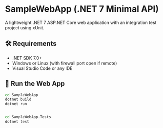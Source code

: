 # SampleWebApp (.NET 7 Minimal API)

A lightweight .NET 7 ASP.NET Core web application with an integration test project using xUnit.

## 🛠 Requirements

- .NET SDK 7.0+
- Windows or Linux (with firewall port open if remote)
- Visual Studio Code or any IDE

## 🚀 Run the Web App

```bash
cd SampleWebApp
dotnet build
dotnet run


cd SampleWebApp.Tests
dotnet test